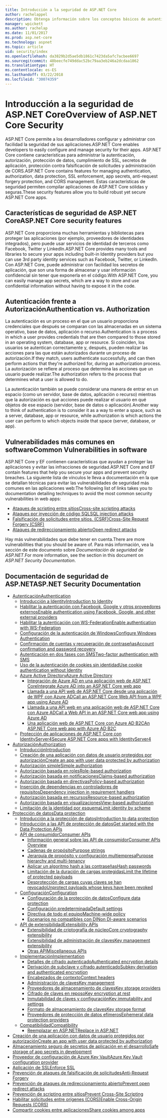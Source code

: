 ```yaml
---
title: Introducción a la seguridad de ASP.NET Core
author: rachelappel
description: Obtenga información sobre los conceptos básicos de autenticación, autorización y seguridad en ASP.NET Core.
manager: wpickett
ms.author: rachelap
ms.date: 11/01/2017
ms.prod: asp.net-core
ms.technology: aspnet
ms.topic: article
uid: security/index
ms.openlocfilehash: da3829b2d5ae5db1861c7423da5afc7acbee6697
ms.sourcegitcommit: 48beecfe749ddac52bc79aa3eb246a2dcdaa1862
ms.translationtype: HT
ms.contentlocale: es-ES
ms.lasthandoff: 03/22/2018
ms.locfileid: "30074359"
---
```

# <a name="overview-of-aspnet-core-security"></a><span data-ttu-id="cef30-103">Introducción a la seguridad de ASP.NET Core</span><span class="sxs-lookup"><span data-stu-id="cef30-103">Overview of ASP.NET Core Security</span></span>

<span data-ttu-id="cef30-104">ASP.NET Core permite a los desarrolladores configurar y administrar con facilidad la seguridad de sus aplicaciones.</span><span class="sxs-lookup"><span data-stu-id="cef30-104">ASP.NET Core enables developers to easily configure and manage security for their apps.</span></span> <span data-ttu-id="cef30-105">ASP.NET Core contiene características para administrar la autenticación, autorización, protección de datos, cumplimiento de SSL, secretos de aplicación, protección contra falsificación de solicitudes y administración de CORS.</span><span class="sxs-lookup"><span data-stu-id="cef30-105">ASP.NET Core contains features for managing authentication, authorization, data protection, SSL enforcement, app secrets, anti-request forgery protection, and CORS management.</span></span> <span data-ttu-id="cef30-106">Estas características de seguridad permiten compilar aplicaciones de ASP.NET Core sólidas y seguras.</span><span class="sxs-lookup"><span data-stu-id="cef30-106">These security features allow you to build robust yet secure ASP.NET Core apps.</span></span>

## <a name="aspnet-core-security-features"></a><span data-ttu-id="cef30-107">Características de seguridad de ASP.NET Core</span><span class="sxs-lookup"><span data-stu-id="cef30-107">ASP.NET Core security features</span></span>

<span data-ttu-id="cef30-108">ASP.NET Core proporciona muchas herramientas y bibliotecas para proteger las aplicaciones (por ejemplo, proveedores de identidades integrados), pero puede usar servicios de identidad de terceros como Facebook, Twitter y LinkedIn.</span><span class="sxs-lookup"><span data-stu-id="cef30-108">ASP.NET Core provides many tools and libraries to secure your apps including built-in Identity providers but you can use 3rd party identity services such as Facebook, Twitter, or LinkedIn.</span></span> <span data-ttu-id="cef30-109">Con ASP.NET Core, puede administrar con facilidad los secretos de aplicación, que son una forma de almacenar y usar información confidencial sin tener que exponerla en el código.</span><span class="sxs-lookup"><span data-stu-id="cef30-109">With ASP.NET Core, you can easily manage app secrets, which are a way to store and use confidential information without having to expose it in the code.</span></span>

## <a name="authentication-vs-authorization"></a><span data-ttu-id="cef30-110">Autenticación frente a Autorización</span><span class="sxs-lookup"><span data-stu-id="cef30-110">Authentication vs. Authorization</span></span>

<span data-ttu-id="cef30-111">La autenticación es un proceso en el que un usuario proporciona credenciales que después se comparan con las almacenadas en un sistema operativo, base de datos, aplicación o recurso.</span><span class="sxs-lookup"><span data-stu-id="cef30-111">Authentication is a process in which a user provides credentials that are then compared to those stored in an operating system, database, app or resource.</span></span> <span data-ttu-id="cef30-112">Si coinciden, los usuarios se autentican correctamente y, después, pueden realizar las acciones para las que están autorizados durante un proceso de autorización.</span><span class="sxs-lookup"><span data-stu-id="cef30-112">If they match, users authenticate successfully, and can then perform actions that they're authorized for, during an authorization process.</span></span> <span data-ttu-id="cef30-113">La autorización se refiere al proceso que determina las acciones que un usuario puede realizar.</span><span class="sxs-lookup"><span data-stu-id="cef30-113">The authorization refers to the process that determines what a user is allowed to do.</span></span>

<span data-ttu-id="cef30-114">La autenticación también se puede considerar una manera de entrar en un espacio (como un servidor, base de datos, aplicación o recurso) mientras que la autorización es qué acciones puede realizar el usuario en qué objetos de ese espacio (servidor, base de datos o aplicación).</span><span class="sxs-lookup"><span data-stu-id="cef30-114">Another way to think of authentication is to consider it as a way to enter a space, such as a server, database, app or resource, while authorization is which actions the user can perform to which objects inside that space (server, database, or app).</span></span>

## <a name="common-vulnerabilities-in-software"></a><span data-ttu-id="cef30-115">Vulnerabilidades más comunes en software</span><span class="sxs-lookup"><span data-stu-id="cef30-115">Common Vulnerabilities in software</span></span>

<span data-ttu-id="cef30-116">ASP.NET Core y EF contienen características que ayudan a proteger las aplicaciones y evitar las infracciones de seguridad.</span><span class="sxs-lookup"><span data-stu-id="cef30-116">ASP.NET Core and EF contain features that help you secure your apps and prevent security breaches.</span></span> <span data-ttu-id="cef30-117">La siguiente lista de vínculos le lleva a documentación en la que se detallan técnicas para evitar las vulnerabilidades de seguridad más comunes en las aplicaciones web:</span><span class="sxs-lookup"><span data-stu-id="cef30-117">The following list of links takes you to documentation detailing techniques to avoid the most common security vulnerabilities in web apps:</span></span>

* [<span data-ttu-id="cef30-118">Ataques de scripting entre sitios</span><span class="sxs-lookup"><span data-stu-id="cef30-118">Cross-site scripting attacks</span></span>](xref:security/cross-site-scripting)
* [<span data-ttu-id="cef30-119">Ataques por inyección de código SQL</span><span class="sxs-lookup"><span data-stu-id="cef30-119">SQL injection attacks</span></span>](https://docs.microsoft.com/ef/core/querying/raw-sql)
* [<span data-ttu-id="cef30-120">Falsificación de solicitudes entre sitios. (CSRF)</span><span class="sxs-lookup"><span data-stu-id="cef30-120">Cross-Site Request Forgery (CSRF)</span></span>](xref:security/anti-request-forgery)
* [<span data-ttu-id="cef30-121">Ataques de redireccionamiento abierto</span><span class="sxs-lookup"><span data-stu-id="cef30-121">Open redirect attacks</span></span>](xref:security/preventing-open-redirects)

<span data-ttu-id="cef30-122">Hay más vulnerabilidades que debe tener en cuenta.</span><span class="sxs-lookup"><span data-stu-id="cef30-122">There are more vulnerabilities that you should be aware of.</span></span> <span data-ttu-id="cef30-123">Para más información, vea la sección de este documento sobre *Documentación de seguridad de ASP.NET*.</span><span class="sxs-lookup"><span data-stu-id="cef30-123">For more information, see the section in this document on *ASP.NET Security Documentation*.</span></span>

## <a name="aspnet-security-documentation"></a><span data-ttu-id="cef30-124">Documentación de seguridad de ASP.NET</span><span class="sxs-lookup"><span data-stu-id="cef30-124">ASP.NET Security Documentation</span></span>

*   [<span data-ttu-id="cef30-125">Autenticación</span><span class="sxs-lookup"><span data-stu-id="cef30-125">Authentication</span></span>](xref:security/authentication/index)
    *   [<span data-ttu-id="cef30-126">Introducción a Identity</span><span class="sxs-lookup"><span data-stu-id="cef30-126">Introduction to Identity</span></span>](xref:security/authentication/identity)
    *   [<span data-ttu-id="cef30-127">Habilitar la autenticación con Facebook, Google y otros proveedores externos</span><span class="sxs-lookup"><span data-stu-id="cef30-127">Enable authentication using Facebook, Google, and other external providers</span></span>](xref:security/authentication/social/index)
    *   [<span data-ttu-id="cef30-128">Habilitar la autenticación con WS-Federation</span><span class="sxs-lookup"><span data-stu-id="cef30-128">Enable authentication with WS-Federation</span></span>](xref:security/authentication/ws-federation)
    * [<span data-ttu-id="cef30-129">Configuración de la autenticación de Windows</span><span class="sxs-lookup"><span data-stu-id="cef30-129">Configure Windows Authentication</span></span>](xref:security/authentication/windowsauth)
    *   [<span data-ttu-id="cef30-130">Confirmación de cuentas y recuperación de contraseñas</span><span class="sxs-lookup"><span data-stu-id="cef30-130">Account confirmation and password recovery</span></span>](xref:security/authentication/accconfirm)
    *   [<span data-ttu-id="cef30-131">Autenticación en dos fases con SMS</span><span class="sxs-lookup"><span data-stu-id="cef30-131">Two-factor authentication with SMS</span></span>](xref:security/authentication/2fa)
    *   [<span data-ttu-id="cef30-132">Uso de la autenticación de cookies sin identidad</span><span class="sxs-lookup"><span data-stu-id="cef30-132">Use cookie authentication without Identity</span></span>](xref:security/authentication/cookie)
    *   [<span data-ttu-id="cef30-133">Azure Active Directory</span><span class="sxs-lookup"><span data-stu-id="cef30-133">Azure Active Directory</span></span>](xref:security/authentication/azure-active-directory/index)
        *   [<span data-ttu-id="cef30-134">Integración de Azure AD en una aplicación web de ASP.NET Core</span><span class="sxs-lookup"><span data-stu-id="cef30-134">Integrate Azure AD into an ASP.NET Core web app</span></span>](https://azure.microsoft.com/documentation/samples/active-directory-dotnet-webapp-openidconnect-aspnetcore/)
        *   [<span data-ttu-id="cef30-135">Llamada a una API web de ASP.NET Core desde una aplicación de WPF con Azure AD</span><span class="sxs-lookup"><span data-stu-id="cef30-135">Call an ASP.NET Core Web API from a WPF app using Azure AD</span></span>](https://azure.microsoft.com/documentation/samples/active-directory-dotnet-native-aspnetcore/)
        *   [<span data-ttu-id="cef30-136">Llamada a una API web en una aplicación web de ASP.NET Core con Azure AD</span><span class="sxs-lookup"><span data-stu-id="cef30-136">Call a Web API in an ASP.NET Core web app using Azure AD</span></span>](https://azure.microsoft.com/documentation/samples/active-directory-dotnet-webapp-webapi-openidconnect-aspnetcore/)
        *   [<span data-ttu-id="cef30-137">Una aplicación web de ASP.NET Core con Azure AD B2C</span><span class="sxs-lookup"><span data-stu-id="cef30-137">An ASP.NET Core web app with Azure AD B2C</span></span>](https://azure.microsoft.com/resources/samples/active-directory-b2c-dotnetcore-webapp/)
    *   [<span data-ttu-id="cef30-138">Protección de aplicaciones de ASP.NET Core con IdentityServer4</span><span class="sxs-lookup"><span data-stu-id="cef30-138">Secure ASP.NET Core apps with IdentityServer4</span></span>](https://identityserver4.readthedocs.io)
*   [<span data-ttu-id="cef30-139">Autorización</span><span class="sxs-lookup"><span data-stu-id="cef30-139">Authorization</span></span>](xref:security/authorization/index)
    *   [<span data-ttu-id="cef30-140">Introducción</span><span class="sxs-lookup"><span data-stu-id="cef30-140">Introduction</span></span>](xref:security/authorization/introduction)
    *   [<span data-ttu-id="cef30-141">Creación de una aplicación con datos de usuario protegidos por autorización</span><span class="sxs-lookup"><span data-stu-id="cef30-141">Create an app with user data protected by authorization</span></span>](xref:security/authorization/secure-data)
    *   [<span data-ttu-id="cef30-142">Autorización simple</span><span class="sxs-lookup"><span data-stu-id="cef30-142">Simple authorization</span></span>](xref:security/authorization/simple)
    *   [<span data-ttu-id="cef30-143">Autorización basada en roles</span><span class="sxs-lookup"><span data-stu-id="cef30-143">Role-based authorization</span></span>](xref:security/authorization/roles)
    *   [<span data-ttu-id="cef30-144">Autorización basada en notificaciones</span><span class="sxs-lookup"><span data-stu-id="cef30-144">Claims-based authorization</span></span>](xref:security/authorization/claims)
    *   [<span data-ttu-id="cef30-145">Autorización basada en directivas</span><span class="sxs-lookup"><span data-stu-id="cef30-145">Policy-based authorization</span></span>](xref:security/authorization/policies)
    *   [<span data-ttu-id="cef30-146">Inserción de dependencias en controladores de requisitos</span><span class="sxs-lookup"><span data-stu-id="cef30-146">Dependency injection in requirement handlers</span></span>](xref:security/authorization/dependencyinjection)
    *   [<span data-ttu-id="cef30-147">Autorización basada en recursos</span><span class="sxs-lookup"><span data-stu-id="cef30-147">Resource-based authorization</span></span>](xref:security/authorization/resourcebased)
    *   [<span data-ttu-id="cef30-148">Autorización basada en visualizaciones</span><span class="sxs-lookup"><span data-stu-id="cef30-148">View-based authorization</span></span>](xref:security/authorization/views)
    *   [<span data-ttu-id="cef30-149">Limitación de la identidad por esquema</span><span class="sxs-lookup"><span data-stu-id="cef30-149">Limit identity by scheme</span></span>](xref:security/authorization/limitingidentitybyscheme)
*   [<span data-ttu-id="cef30-150">Protección de datos</span><span class="sxs-lookup"><span data-stu-id="cef30-150">Data protection</span></span>](xref:security/data-protection/index)
    *   [<span data-ttu-id="cef30-151">Introducción a la protección de datos</span><span class="sxs-lookup"><span data-stu-id="cef30-151">Introduction to data protection</span></span>](xref:security/data-protection/introduction)
    *   [<span data-ttu-id="cef30-152">Introducción a las API de protección de datos</span><span class="sxs-lookup"><span data-stu-id="cef30-152">Get started with the Data Protection APIs</span></span>](xref:security/data-protection/using-data-protection)
    *   [<span data-ttu-id="cef30-153">API de consumidor</span><span class="sxs-lookup"><span data-stu-id="cef30-153">Consumer APIs</span></span>](xref:security/data-protection/consumer-apis/index)
        *   [<span data-ttu-id="cef30-154">Información general sobre las API de consumidor</span><span class="sxs-lookup"><span data-stu-id="cef30-154">Consumer APIs Overview</span></span>](xref:security/data-protection/consumer-apis/overview)
        *   [<span data-ttu-id="cef30-155">Cadenas de propósito</span><span class="sxs-lookup"><span data-stu-id="cef30-155">Purpose strings</span></span>](xref:security/data-protection/consumer-apis/purpose-strings)
        *   [<span data-ttu-id="cef30-156">Jerarquía de propósito y configuración multiempresa</span><span class="sxs-lookup"><span data-stu-id="cef30-156">Purpose hierarchy and multi-tenancy</span></span>](xref:security/data-protection/consumer-apis/purpose-strings-multitenancy)
        *   [<span data-ttu-id="cef30-157">Aplicar un algoritmo hash a las contraseñas</span><span class="sxs-lookup"><span data-stu-id="cef30-157">Hash passwords</span></span>](xref:security/data-protection/consumer-apis/password-hashing)
        *   [<span data-ttu-id="cef30-158">Limitación de la duración de cargas protegidas</span><span class="sxs-lookup"><span data-stu-id="cef30-158">Limit the lifetime of protected payloads</span></span>](xref:security/data-protection/consumer-apis/limited-lifetime-payloads)
        *   [<span data-ttu-id="cef30-159">Desprotección de cargas cuyas claves se han revocado</span><span class="sxs-lookup"><span data-stu-id="cef30-159">Unprotect payloads whose keys have been revoked</span></span>](xref:security/data-protection/consumer-apis/dangerous-unprotect)
    *   [<span data-ttu-id="cef30-160">Configuración</span><span class="sxs-lookup"><span data-stu-id="cef30-160">Configuration</span></span>](xref:security/data-protection/configuration/index)
        *   [<span data-ttu-id="cef30-161">Configuración de la protección de datos</span><span class="sxs-lookup"><span data-stu-id="cef30-161">Configure data protection</span></span>](xref:security/data-protection/configuration/overview)
        *   [<span data-ttu-id="cef30-162">Configuración predeterminada</span><span class="sxs-lookup"><span data-stu-id="cef30-162">Default settings</span></span>](xref:security/data-protection/configuration/default-settings)
        *   [<span data-ttu-id="cef30-163">Directiva de todo el equipo</span><span class="sxs-lookup"><span data-stu-id="cef30-163">Machine-wide policy</span></span>](xref:security/data-protection/configuration/machine-wide-policy)
        *   [<span data-ttu-id="cef30-164">Escenarios no compatibles con DI</span><span class="sxs-lookup"><span data-stu-id="cef30-164">Non DI-aware scenarios</span></span>](xref:security/data-protection/configuration/non-di-scenarios)
    *   [<span data-ttu-id="cef30-165">API de extensibilidad</span><span class="sxs-lookup"><span data-stu-id="cef30-165">Extensibility APIs</span></span>](xref:security/data-protection/extensibility/index)
        *   [<span data-ttu-id="cef30-166">Extensibilidad de criptografía de núcleo</span><span class="sxs-lookup"><span data-stu-id="cef30-166">Core cryptography extensibility</span></span>](xref:security/data-protection/extensibility/core-crypto)
        *   [<span data-ttu-id="cef30-167">Extensibilidad de administración de claves</span><span class="sxs-lookup"><span data-stu-id="cef30-167">Key management extensibility</span></span>](xref:security/data-protection/extensibility/key-management)
        *   [<span data-ttu-id="cef30-168">Otras API</span><span class="sxs-lookup"><span data-stu-id="cef30-168">Miscellaneous APIs</span></span>](xref:security/data-protection/extensibility/misc-apis)
    *   [<span data-ttu-id="cef30-169">Implementación</span><span class="sxs-lookup"><span data-stu-id="cef30-169">Implementation</span></span>](xref:security/data-protection/implementation/index)
        *   [<span data-ttu-id="cef30-170">Detalles de cifrado autenticado</span><span class="sxs-lookup"><span data-stu-id="cef30-170">Authenticated encryption details</span></span>](xref:security/data-protection/implementation/authenticated-encryption-details)
        *   [<span data-ttu-id="cef30-171">Derivación de subclave y cifrado autenticado</span><span class="sxs-lookup"><span data-stu-id="cef30-171">Subkey derivation and authenticated encryption</span></span>](xref:security/data-protection/implementation/subkeyderivation)
        *   [<span data-ttu-id="cef30-172">Encabezados de contexto</span><span class="sxs-lookup"><span data-stu-id="cef30-172">Context headers</span></span>](xref:security/data-protection/implementation/context-headers)
        *   [<span data-ttu-id="cef30-173">Administración de claves</span><span class="sxs-lookup"><span data-stu-id="cef30-173">Key management</span></span>](xref:security/data-protection/implementation/key-management)
        *   [<span data-ttu-id="cef30-174">Proveedores de almacenamiento de claves</span><span class="sxs-lookup"><span data-stu-id="cef30-174">Key storage providers</span></span>](xref:security/data-protection/implementation/key-storage-providers)
        *   [<span data-ttu-id="cef30-175">Cifrado de claves en reposo</span><span class="sxs-lookup"><span data-stu-id="cef30-175">Key encryption at rest</span></span>](xref:security/data-protection/implementation/key-encryption-at-rest)
        *   [<span data-ttu-id="cef30-176">Inmutabilidad de claves y configuración</span><span class="sxs-lookup"><span data-stu-id="cef30-176">Key immutability and settings</span></span>](xref:security/data-protection/implementation/key-immutability)
        *   [<span data-ttu-id="cef30-177">Formato de almacenamiento de claves</span><span class="sxs-lookup"><span data-stu-id="cef30-177">Key storage format</span></span>](xref:security/data-protection/implementation/key-storage-format)
        *   [<span data-ttu-id="cef30-178">Proveedores de protección de datos efímeros</span><span class="sxs-lookup"><span data-stu-id="cef30-178">Ephemeral data protection providers</span></span>](xref:security/data-protection/implementation/key-storage-ephemeral)
    *   [<span data-ttu-id="cef30-179">Compatibilidad</span><span class="sxs-lookup"><span data-stu-id="cef30-179">Compatibility</span></span>](xref:security/data-protection/compatibility/index)
        *   [<span data-ttu-id="cef30-180">Reemplazar <machineKey> en ASP.NET</span><span class="sxs-lookup"><span data-stu-id="cef30-180">Replace <machineKey> in ASP.NET</span></span>](xref:security/data-protection/compatibility/replacing-machinekey)
*   [<span data-ttu-id="cef30-181">Creación de una aplicación con datos de usuario protegidos por autorización</span><span class="sxs-lookup"><span data-stu-id="cef30-181">Create an app with user data protected by authorization</span></span>](xref:security/authorization/secure-data)
*   [<span data-ttu-id="cef30-182">Almacenamiento seguro de secretos de aplicación en el desarrollo</span><span class="sxs-lookup"><span data-stu-id="cef30-182">Safe storage of app secrets in development</span></span>](xref:security/app-secrets)
*   [<span data-ttu-id="cef30-183">Proveedor de configuración de Azure Key Vault</span><span class="sxs-lookup"><span data-stu-id="cef30-183">Azure Key Vault configuration provider</span></span>](xref:security/key-vault-configuration)
*   [<span data-ttu-id="cef30-184">Aplicación de SSL</span><span class="sxs-lookup"><span data-stu-id="cef30-184">Enforce SSL</span></span>](xref:security/enforcing-ssl)
*   [<span data-ttu-id="cef30-185">Prevención de ataques de falsificación de solicitudes</span><span class="sxs-lookup"><span data-stu-id="cef30-185">Anti-Request Forgery</span></span>](xref:security/anti-request-forgery)
*   [<span data-ttu-id="cef30-186">Prevención de ataques de redireccionamiento abierto</span><span class="sxs-lookup"><span data-stu-id="cef30-186">Prevent open redirect attacks</span></span>](xref:security/preventing-open-redirects)
*   [<span data-ttu-id="cef30-187">Prevención de scripting entre sitios</span><span class="sxs-lookup"><span data-stu-id="cef30-187">Prevent Cross-Site Scripting</span></span>](xref:security/cross-site-scripting)
*   [<span data-ttu-id="cef30-188">Habilitar solicitudes entre orígenes (CORS)</span><span class="sxs-lookup"><span data-stu-id="cef30-188">Enable Cross-Origin Requests (CORS)</span></span>](xref:security/cors)
*   [<span data-ttu-id="cef30-189">Compartir cookies entre aplicaciones</span><span class="sxs-lookup"><span data-stu-id="cef30-189">Share cookies among apps</span></span>](xref:security/cookie-sharing)
